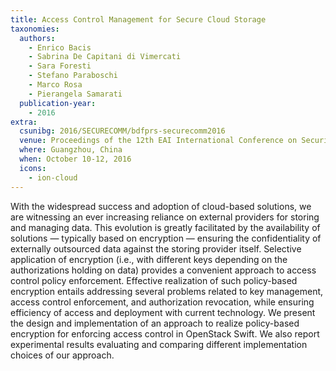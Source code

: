 ```yaml
---
title: Access Control Management for Secure Cloud Storage
taxonomies:
  authors:
    - Enrico Bacis
    - Sabrina De Capitani di Vimercati
    - Sara Foresti
    - Stefano Paraboschi
    - Marco Rosa
    - Pierangela Samarati
  publication-year:
    - 2016
extra:
  csunibg: 2016/SECURECOMM/bdfprs-securecomm2016
  venue: Proceedings of the 12th EAI International Conference on Security and Privacy in Communication Networks (SecureComm)
  where: Guangzhou, China
  when: October 10-12, 2016
  icons:
    - ion-cloud
---
```


With the widespread success and adoption of cloud-based
solutions, we are witnessing an ever increasing reliance on external
providers for storing and managing data. This evolution is greatly facilitated
by the availability of solutions &mdash; typically based on encryption
&mdash; ensuring the confidentiality of externally outsourced data against the
storing provider itself. Selective application of encryption (i.e., with different
keys depending on the authorizations holding on data) provides a
convenient approach to access control policy enforcement. Effective realization
of such policy-based encryption entails addressing several problems
related to key management, access control enforcement, and authorization
revocation, while ensuring efficiency of access and deployment
with current technology. We present the design and implementation of
an approach to realize policy-based encryption for enforcing access control
in OpenStack Swift. We also report experimental results evaluating
and comparing different implementation choices of our approach.
